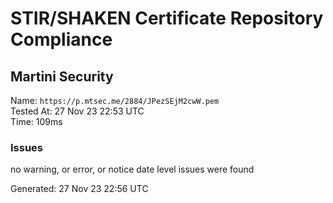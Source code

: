 # STIR/SHAKEN Certificate Repository Compliance

## Martini Security

Name: `https://p.mtsec.me/2884/JPezSEjM2cwW.pem`\
Tested At: 27 Nov 23 22:53 UTC\
Time: 109ms

### Issues

no warning, or error, or notice date level issues were found

Generated: 27 Nov 23 22:56 UTC